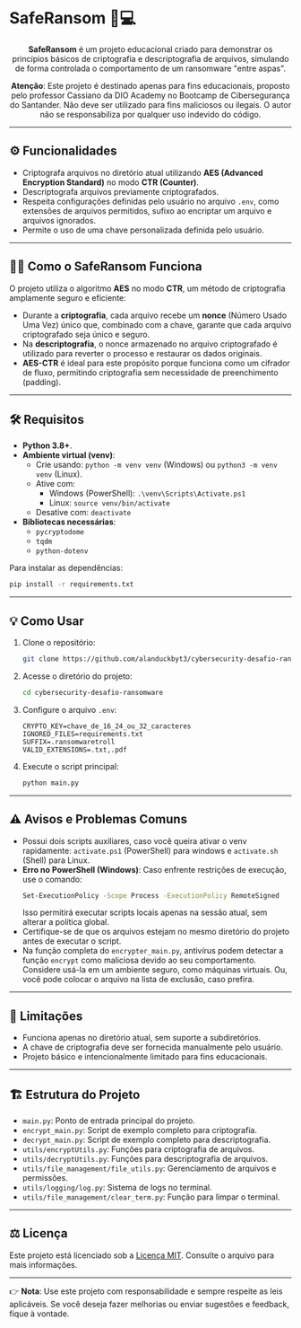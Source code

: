 # SafeRansom 🔐💻

<p align="center"><b>SafeRansom</b> é um projeto educacional criado para demonstrar os princípios básicos de criptografia e descriptografia de arquivos, simulando de forma controlada o comportamento de um ransomware "entre aspas".</p>
<p align="center"><b>Atenção</b>: Este projeto é destinado apenas para fins educacionais, proposto pelo professor Cassiano da DIO Academy no Bootcamp de Cibersegurança do Santander. Não deve ser utilizado para fins maliciosos ou ilegais.
 O autor não se responsabiliza por qualquer uso indevido do código.</p>

---

## ⚙️ Funcionalidades
- Criptografa arquivos no diretório atual utilizando **AES (Advanced Encryption Standard)** no modo **CTR (Counter)**.
- Descriptografa arquivos previamente criptografados.
- Respeita configurações definidas pelo usuário no arquivo `.env`, como extensões de arquivos permitidos, sufixo ao encriptar um arquivo e arquivos ignorados.
- Permite o uso de uma chave personalizada definida pelo usuário.

---

## 🐱‍👤 Como o SafeRansom Funciona
O projeto utiliza o algoritmo **AES** no modo **CTR**, um método de criptografia amplamente seguro e eficiente:
- Durante a **criptografia**, cada arquivo recebe um **nonce** (Número Usado Uma Vez) único que, combinado com a chave, garante que cada arquivo criptografado seja único e seguro.
- Na **descriptografia**, o nonce armazenado no arquivo criptografado é utilizado para reverter o processo e restaurar os dados originais.
- **AES-CTR** é ideal para este propósito porque funciona como um cifrador de fluxo, permitindo criptografia sem necessidade de preenchimento (padding).

---

## 🛠 Requisitos
- **Python 3.8+**.
- **Ambiente virtual (venv)**:
  - Crie usando: `python -m venv venv` (Windows) ou `python3 -m venv venv` (Linux).
  - Ative com:
    - Windows (PowerShell): `.\venv\Scripts\Activate.ps1`
    - Linux: `source venv/bin/activate`
  - Desative com: `deactivate`
- **Bibliotecas necessárias**:
  - `pycryptodome`
  - `tqdm`
  - `python-dotenv`

Para instalar as dependências:
```bash
pip install -r requirements.txt
```

---

## 💡 Como Usar
1. Clone o repositório:
   ```bash
   git clone https://github.com/alanduckbyt3/cybersecurity-desafio-ransomware.git
   ```
2. Acesse o diretório do projeto:
   ```bash
   cd cybersecurity-desafio-ransomware
   ```
3. Configure o arquivo `.env`:
   ```env
   CRYPTO_KEY=chave_de_16_24_ou_32_caracteres
   IGNORED_FILES=requirements.txt
   SUFFIX=.ransomwaretroll
   VALID_EXTENSIONS=.txt,.pdf
   ```
4. Execute o script principal:
   ```bash
   python main.py
   ```

---

## ⚠ Avisos e Problemas Comuns
- Possui dois scripts auxiliares, caso você queira ativar o venv rapidamente: `activate.ps1` (PowerShell) para windows e `activate.sh` (Shell) para Linux.
- **Erro no PowerShell (Windows)**: Caso enfrente restrições de execução, use o comando:
  ```bash
  Set-ExecutionPolicy -Scope Process -ExecutionPolicy RemoteSigned
  ```
  Isso permitirá executar scripts locais apenas na sessão atual, sem alterar a política global.
- Certifique-se de que os arquivos estejam no mesmo diretório do projeto antes de executar o script.
- Na função completa do `encrypter_main.py`, antivírus podem detectar a função `encrypt` como maliciosa devido ao seu comportamento. Considere usá-la em um ambiente seguro, como máquinas virtuais.
  Ou, você pode colocar o arquivo na lista de exclusão, caso prefira.

---

## 🔎 Limitações
- Funciona apenas no diretório atual, sem suporte a subdiretórios.
- A chave de criptografia deve ser fornecida manualmente pelo usuário.
- Projeto básico e intencionalmente limitado para fins educacionais.

---

## 🏗️ Estrutura do Projeto
- `main.py`: Ponto de entrada principal do projeto.
- `encrypt_main.py`: Script de exemplo completo para criptografia.
- `decrypt_main.py`: Script de exemplo completo para descriptografia.
- `utils/encryptUtils.py`: Funções para criptografia de arquivos.
- `utils/decryptUtils.py`: Funções para descriptografia de arquivos.
- `utils/file_management/file_utils.py`: Gerenciamento de arquivos e permissões.
- `utils/logging/log.py`: Sistema de logs no terminal.
- `utils/file_management/clear_term.py`: Função para limpar o terminal.

---

## ⚖️ Licença
Este projeto está licenciado sob a [Licença MIT](LICENSE). Consulte o arquivo para mais informações.

---

👉 **Nota**: Use este projeto com responsabilidade e sempre respeite as leis aplicáveis. Se você deseja fazer melhorias ou enviar sugestões e feedback, fique à vontade.
